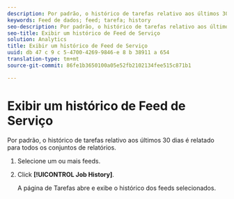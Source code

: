 ```yaml
---
description: Por padrão, o histórico de tarefas relativo aos últimos 30 dias é relatado para todos os conjuntos de relatórios.
keywords: Feed de dados; feed; tarefa; history
seo-description: Por padrão, o histórico de tarefas relativo aos últimos 30 dias é relatado para todos os conjuntos de relatórios.
seo-title: Exibir um histórico de Feed de Serviço
solution: Analytics
title: Exibir um histórico de Feed de Serviço
uuid: db 47 c 9 c 5-4700-4269-9846-e 8 b 38911 a 654
translation-type: tm+mt
source-git-commit: 86fe1b3650100a05e52fb2102134fee515c871b1

---
```



# Exibir um histórico de Feed de Serviço

Por padrão, o histórico de tarefas relativo aos últimos 30 dias é relatado para todos os conjuntos de relatórios.

1. Selecione um ou mais feeds.
1. Click **[!UICONTROL Job History]**.

   A página de Tarefas abre e exibe o histórico dos feeds selecionados.
